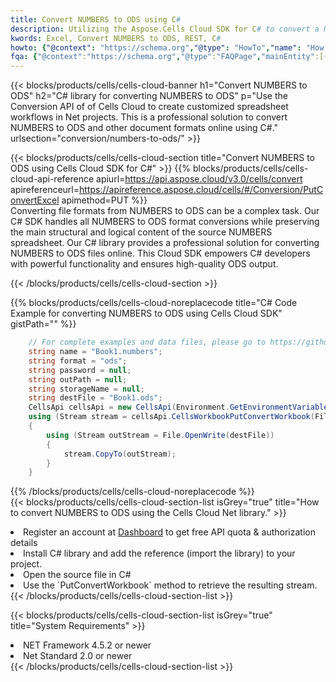 ```yaml
---
title: Convert NUMBERS to ODS using C# 
description: Utilizing the Aspose.Cells Cloud SDK for C# to convert a NUMBERS format file to a ODS format file. 
kwords: Excel, Convert NUMBERS to ODS, REST, C#
howto: {"@context": "https://schema.org","@type": "HowTo","name": "How to convert NUMBERS to ODS using the Cells Cloud Net library.","description": "How to convert NUMBERS to ODS using the Cells Cloud Net library.","image": {"@type": "ImageObject"},"url": "/net/conversion/numbers-to-ods/","step": [{ "@type": "HowToStep","name": "How to convert NUMBERS to ODS using the Cells Cloud Net library. step 1", "image": {"@type": "ImageObject",},"url": "/net/conversion/numbers-to-ods/","text": "Register an account at <a href='https://dashboard.aspose.cloud/'>Dashboard</a> to get free API quota & authorization details",},{ "@type": "HowToStep","name": "How to convert NUMBERS to ODS using the Cells Cloud Net library. step 1", "image": {"@type": "ImageObject",},"url": "/net/conversion/numbers-to-ods/","text": "Install C# library and add the reference (import the library) to your project.",},{ "@type": "HowToStep","name": "How to convert NUMBERS to ODS using the Cells Cloud Net library. step 1", "image": {"@type": "ImageObject",},"url": "/net/conversion/numbers-to-ods/","text": "Open the source file in C#",},{ "@type": "HowToStep","name": "How to convert NUMBERS to ODS using the Cells Cloud Net library. step 1", "image": {"@type": "ImageObject",},"url": "/net/conversion/numbers-to-ods/","text": "Use the `PutConvertWorkbook` method to retrieve the resulting stream.",}, ],"supply": {"@type": "HowToSupply","name": "document"},"tool": [{"@type": "HowToTool","name": "Visual Studio, Visual Studio Code, Rider "},{"@type": "HowToTool","name": "Aspose Cells"}],"totalTime": "PT6M"}
fqa: {"@context":"https://schema.org","@type":"FAQPage","mainEntity":[{"@type":"Question","name":"Why convert file formats in C# using REST API?","acceptedAnswer":{"@type":"Answer","text":"Documents are encoded in many ways, and some files may be incompatible with the software you use. To open and read such files, just convert them to appropriate file formats.<br/><ol><li>Install .NET SDK and add the reference (import the library) to your project.</li><li>Open the source file in C# using REST API.</li><li>Call the PutConvertWorkbookRequest() method, passing an output filename with required extension.</li><li>Get the result of conversion as a separate file.</li></ol>"}},{"@type":"Question","name":"What file formats can I convert with your C# library?","acceptedAnswer":{"@type":"Answer","text":"We support a variety of file formats for conversion using .NET library, including XLSX, Excel, xls , PDF, CSV, HTML, Markdown, XML, PNG, JPG, TIFF, Json, TXT and many more."}},{"@type":"Question","name":"What is the maximum allowed file size for conversion using this .NET library?","acceptedAnswer":{"@type":"Answer","text":"There are no file size limits for format conversions using .NET library."}}]}
---
```



{{< blocks/products/cells/cells-cloud-banner h1="Convert NUMBERS to ODS" h2="C# library for converting NUMBERS to ODS" p="Use the Conversion API of of Cells Cloud to create customized spreadsheet workflows in Net projects. This is a professional solution to convert NUMBERS to ODS and other document formats online using C#." urlsection="conversion/numbers-to-ods/" >}}

{{< blocks/products/cells/cells-cloud-section  title="Convert NUMBERS to ODS using Cells Cloud SDK for C#" >}}
{{% blocks/products/cells/cells-cloud-api-reference  apiurl=https://api.aspose.cloud/v3.0/cells/convert  apireferenceurl=https://apireference.aspose.cloud/cells/#/Conversion/PutConvertExcel  apimethod=PUT %}}
<br/>
Converting file formats from NUMBERS to ODS can be a complex task. Our C# SDK handles all NUMBERS to ODS format conversions while preserving the main structural and logical content of the source NUMBERS spreadsheet. Our C# library provides a professional solution for converting NUMBERS to ODS files online. This Cloud SDK empowers C# developers with powerful functionality and ensures high-quality ODS output.

{{< /blocks/products/cells/cells-cloud-section >}}

{{% blocks/products/cells/cells-cloud-noreplacecode title="C# Code Example for converting NUMBERS to ODS using Cells Cloud SDK" gistPath="" %}}
 
```cs
    // For complete examples and data files, please go to https://github.com/aspose-cells-cloud/aspose-cells-cloud-dotnet/
    string name = "Book1.numbers";
    string format = "ods";
    string password = null;
    string outPath = null;
    string storageName = null;
    string destFile = "Book1.ods";
    CellsApi cellsApi = new CellsApi(Environment.GetEnvironmentVariable("ProductClientId"), Environment.GetEnvironmentVariable("ProductClientSecret"));
    using (Stream stream = cellsApi.CellsWorkbookPutConvertWorkbook(File.OpenRead(name), format, password, outPath, storageName))
    {
        using (Stream outStream = File.OpenWrite(destFile))
        {
            stream.CopyTo(outStream);
        }
    }
```
 
{{% /blocks/products/cells/cells-cloud-noreplacecode  %}}
<br/>
{{< blocks/products/cells/cells-cloud-section-list isGrey="true"  title="How to convert NUMBERS to ODS using the Cells Cloud Net library." >}}
<li>Register an account at <a href="https://dashboard.aspose.cloud/">Dashboard</a> to get free API quota & authorization details</li>
<li>Install C# library and add the reference (import the library) to your project.</li>
<li>Open the source file in C#</li>
<li>Use the `PutConvertWorkbook` method to retrieve the resulting stream.</li>
{{< /blocks/products/cells/cells-cloud-section-list >}}

{{< blocks/products/cells/cells-cloud-section-list isGrey="true"  title="System Requirements" >}}
<li>NET Framework 4.5.2 or newer</li>
<li>Net Standard 2.0 or newer</li>
{{< /blocks/products/cells/cells-cloud-section-list >}}
